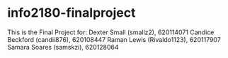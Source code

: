 # info2180-finalproject

This is the Final Project for:
Dexter Small (smallz2), 620114071
Candice Beckford (candii876), 620108447
Raman Lewis (Rivaldo1123), 620117907
Samara Soares (samskzi), 620128064